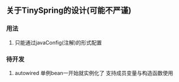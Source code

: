 ## 关于TinySpring的设计(可能不严谨)

### 用法
1. 只能通过javaConfig(注解)的形式配置



### 待开发
1. autowired
单例bean一开始就实例化了
支持成员变量与构造函数使用